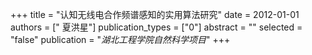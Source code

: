 +++
title = "认知无线电合作频谱感知的实用算法研究"
date = 2012-01-01
authors = [" 夏洪星"]
publication_types = ["0"]
abstract = ""
selected = "false"
publication = "*湖北工程学院自然科学项目*"
+++

